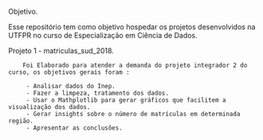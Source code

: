 Objetivo. 

Esse repositório tem como objetivo hospedar os projetos desenvolvidos na UTFPR no curso de Especialização em Ciência de Dados. 

Projeto 1 - matriculas_sud_2018. 

        Foi Elaborado para atender a demanda do projeto integrador 2 do curso, os objetivos gerais foram : 
           
         - Analisar dados do Inep.
         - Fazer a limpeza, tratamento dos dados.
         - Usar o Mathplotlib para gerar gráficos que facilitem a visualização dos dados.
         - Gerar insights sobre o número de matrículas em determinada região.
         - Apresentar as conclusões. 
